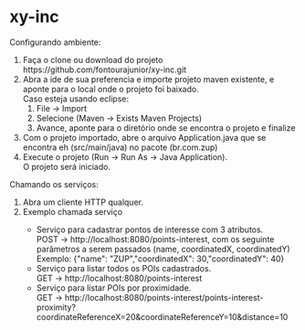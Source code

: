 # xy-inc
Configurando ambiente:
<ol>
  <li>Faça o clone ou download do projeto https://github.com/fontourajunior/xy-inc.git</>
  <li>Abra a ide de sua preferencia e importe projeto maven existente, e aponte para o local onde o projeto foi baixado.<br>
  Caso esteja usando eclipse:
    <ol>
      <li>File -> Import</li>
      <li>Selecione (Maven -> Exists Maven Projects)</li>
      <li>Avance, aponte para o diretório onde se encontra o projeto e finalize</li>
    </ol>
  </li>
  <li>Com o projeto importado, abre o arquivo Application.java que se encontra eh (src/main/java) no pacote (br.com.zup)</li>
  <li>Execute o projeto (Run -> Run As -> Java Application). <br> O projeto será iniciado.</li>
</ol>

Chamando os serviços:
<ol>
  <li>Abra um cliente HTTP qualquer.</li>
  <li>Exemplo chamada serviço</li>
    <ul>
       <li>
        Serviço para cadastrar pontos de interesse com 3 atributos.<br/>
        POST -> http://localhost:8080/points-interest, com os seguinte parâmetros a serem passados (name, coordinatedX, coordinatedY)<br/>
          Exemplo: {"name": "ZUP","coordinatedX": 30,"coordinatedY": 40}
          </li>
        <li>
          Serviço para listar todos os POIs cadastrados.<br>
          GET -> http://localhost:8080/points-interest
        </li>
        <li>
          Serviço para listar POIs por proximidade.<br>
          GET -> http://localhost:8080/points-interest/points-interest-proximity?coordinateReferenceX=20&coordinateReferenceY=10&distance=10
        </li>
    </ul>
</ol>
